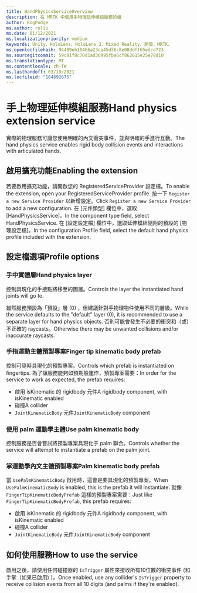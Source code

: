 ```yaml
---
title: HandPhysicsServiceOverview
description: 在 MRTK 中使用手物理延伸模組服務的檔
author: RogPodge
ms.author: roliu
ms.date: 01/12/2021
ms.localizationpriority: medium
keywords: Unity、HoloLens、HoloLens 2、Mixed Reality、開發、MRTK、
ms.openlocfilehash: 94489eb16466a23ca45d36c8e08ddff65edcd723
ms.sourcegitcommit: 59c91f8c70d1ad30995fba6cf862615e25e78d10
ms.translationtype: MT
ms.contentlocale: zh-TW
ms.lasthandoff: 03/19/2021
ms.locfileid: "104692675"
---
```

# <a name="hand-physics-extension-service"></a><span data-ttu-id="ef88e-104">手上物理延伸模組服務</span><span class="sxs-lookup"><span data-stu-id="ef88e-104">Hand physics extension service</span></span>

<span data-ttu-id="ef88e-105">實際的物理服務可讓您使用明確的內文衝突事件，並與明確的手進行互動。</span><span class="sxs-lookup"><span data-stu-id="ef88e-105">The hand physics service enables rigid body collision events and interactions with articulated hands.</span></span>

## <a name="enabling-the-extension"></a><span data-ttu-id="ef88e-106">啟用擴充功能</span><span class="sxs-lookup"><span data-stu-id="ef88e-106">Enabling the extension</span></span>

<span data-ttu-id="ef88e-107">若要啟用擴充功能，請開啟您的 RegisteredServiceProvider 設定檔。</span><span class="sxs-lookup"><span data-stu-id="ef88e-107">To enable the extension, open your RegisteredServiceProvider profile.</span></span> <span data-ttu-id="ef88e-108">按一下 `Register a new Service Provider` 以新增設定。</span><span class="sxs-lookup"><span data-stu-id="ef88e-108">Click `Register a new Service Provider` to add a new configuration.</span></span> <span data-ttu-id="ef88e-109">在 [元件類型] 欄位中，選取 [HandPhysicsService]。</span><span class="sxs-lookup"><span data-stu-id="ef88e-109">In the component type field, select HandPhysicsService.</span></span> <span data-ttu-id="ef88e-110">在 [設定設定檔] 欄位中，選取延伸模組隨附的預設的 [物理設定檔]。</span><span class="sxs-lookup"><span data-stu-id="ef88e-110">In the configuration Profile field, select the default hand physics profile included with the extension.</span></span>

## <a name="profile-options"></a><span data-ttu-id="ef88e-111">設定檔選項</span><span class="sxs-lookup"><span data-stu-id="ef88e-111">Profile options</span></span>

### <a name="hand-physics-layer"></a><span data-ttu-id="ef88e-112">手中實體層</span><span class="sxs-lookup"><span data-stu-id="ef88e-112">Hand physics layer</span></span>

<span data-ttu-id="ef88e-113">控制具現化的手接點將移至的圖層。</span><span class="sxs-lookup"><span data-stu-id="ef88e-113">Controls the layer the instantiated hand joints will go to.</span></span>

<span data-ttu-id="ef88e-114">雖然服務預設為「預設」層 (0) ，但建議針對手物理物件使用不同的層級。</span><span class="sxs-lookup"><span data-stu-id="ef88e-114">While the service defaults to the "default" layer (0), it is recommended to use a separate layer for hand physics objects.</span></span> <span data-ttu-id="ef88e-115">否則可能會發生不必要的衝突和（或）不正確的 raycasts。</span><span class="sxs-lookup"><span data-stu-id="ef88e-115">Otherwise there may be unwanted collisions and/or inaccurate raycasts.</span></span>

### <a name="finger-tip-kinematic-body-prefab"></a><span data-ttu-id="ef88e-116">手指運動主體預製專案</span><span class="sxs-lookup"><span data-stu-id="ef88e-116">Finger tip kinematic body prefab</span></span>

<span data-ttu-id="ef88e-117">控制可隨時具現化的預製專案。</span><span class="sxs-lookup"><span data-stu-id="ef88e-117">Controls which prefab is instantiated on fingertips.</span></span> <span data-ttu-id="ef88e-118">為了讓服務能夠如預期般運作，預製專案需要：</span><span class="sxs-lookup"><span data-stu-id="ef88e-118">In order for the service to work as expected, the prefab requires:</span></span>

- <span data-ttu-id="ef88e-119">啟用 isKinematic 的 rigidbody 元件</span><span class="sxs-lookup"><span data-stu-id="ef88e-119">A rigidbody component, with isKinematic enabled</span></span>
- <span data-ttu-id="ef88e-120">碰撞</span><span class="sxs-lookup"><span data-stu-id="ef88e-120">A collider</span></span>
- <span data-ttu-id="ef88e-121">`JointKinematicBody` 元件</span><span class="sxs-lookup"><span data-stu-id="ef88e-121">`JointKinematicBody` component</span></span>

### <a name="use-palm-kinematic-body"></a><span data-ttu-id="ef88e-122">使用 palm 運動學主體</span><span class="sxs-lookup"><span data-stu-id="ef88e-122">Use palm kinematic body</span></span>

<span data-ttu-id="ef88e-123">控制服務是否會嘗試將預製專案具現化于 palm 聯合。</span><span class="sxs-lookup"><span data-stu-id="ef88e-123">Controls whether the service will attempt to instantiate a prefab on the palm joint.</span></span>

### <a name="palm-kinematic-body-prefab"></a><span data-ttu-id="ef88e-124">掌運動學內文主體預製專案</span><span class="sxs-lookup"><span data-stu-id="ef88e-124">Palm kinematic body prefab</span></span>

<span data-ttu-id="ef88e-125">當 `UsePalmKinematicBody` 啟用時，這會是要具現化的預製專案。</span><span class="sxs-lookup"><span data-stu-id="ef88e-125">When `UsePalmKinematicBody` is enabled, this is the prefab it will instantiate.</span></span> <span data-ttu-id="ef88e-126">就像 `FingerTipKinematicBodyPrefab` 這樣的預製專案需要：</span><span class="sxs-lookup"><span data-stu-id="ef88e-126">Just like `FingerTipKinematicBodyPrefab`, this prefab requires:</span></span>

- <span data-ttu-id="ef88e-127">啟用 isKinematic 的 rigidbody 元件</span><span class="sxs-lookup"><span data-stu-id="ef88e-127">A rigidbody component, with isKinematic enabled</span></span>
- <span data-ttu-id="ef88e-128">碰撞</span><span class="sxs-lookup"><span data-stu-id="ef88e-128">A collider</span></span>
- <span data-ttu-id="ef88e-129">`JointKinematicBody` 元件</span><span class="sxs-lookup"><span data-stu-id="ef88e-129">`JointKinematicBody` component</span></span>

## <a name="how-to-use-the-service"></a><span data-ttu-id="ef88e-130">如何使用服務</span><span class="sxs-lookup"><span data-stu-id="ef88e-130">How to use the service</span></span>

<span data-ttu-id="ef88e-131">啟用之後，請使用任何碰撞器的 `IsTrigger` 屬性來接收所有10位數的衝突事件 (和手掌（如果已啟用) ）。</span><span class="sxs-lookup"><span data-stu-id="ef88e-131">Once enabled, use any collider's `IsTrigger` property to receive collision events from all 10 digits (and palms if they're enabled).</span></span>
